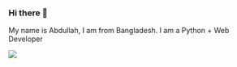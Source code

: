 ### Hi there 👋
My name is Abdullah, I am from Bangladesh.
I am a Python + Web Developer
<br>

<img src="https://github-readme-stats.vercel.app/api/top-langs/?username=abdullah-coder2013&layout=compact"/>

<!--
**Abdullah-coder2013/Abdullah-coder2013** is a ✨ _special_ ✨ repository because its `README.md` (this file) appears on your GitHub profile.

Here are some ideas to get you started:

- 🔭 I’m currently working on ...
- 🌱 I’m currently learning ...
- 👯 I’m looking to collaborate on ...
- 🤔 I’m looking for help with ...
- 💬 Ask me about ...
- 📫 How to reach me: ...
- 😄 Pronouns: ...
- ⚡ Fun fact: ...
-->
